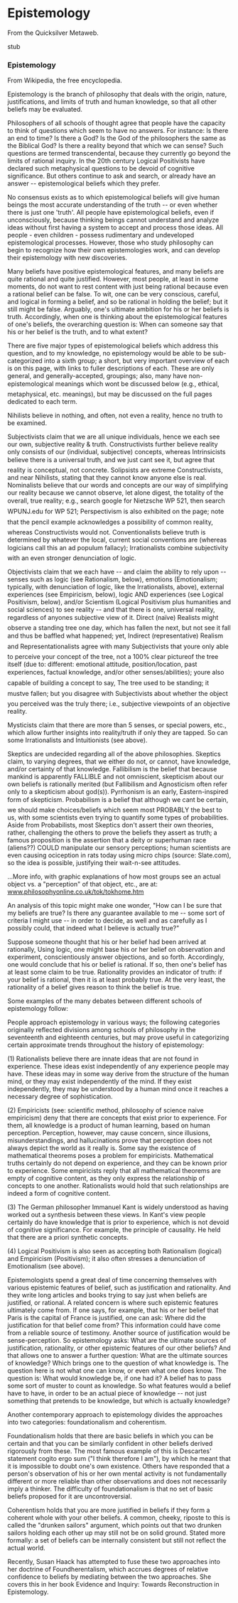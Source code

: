
# Epistemology

From the Quicksilver Metaweb.

stub

### Epistemology


From Wikipedia, the free encyclopedia. 

Epistemology is the branch of philosophy that deals with the origin, nature, justifications, and limits of truth and human knowledge, so that all other beliefs may be evaluated. 

Philosophers of all schools of thought agree that people have the capacity to think of questions which seem to have no answers. For instance: Is there an end to time? Is there a God? Is the God of the philosophers the same as the Biblical God? Is there a reality beyond that which we can sense? Such questions are termed transcendental, because they currently go beyond the limits of rational inquiry. In the 20th century Logical Positivists have declared such metaphysical questions to be devoid of cognitive significance. But others continue to ask and search, or already have an answer -- epistemological beliefs which they prefer. 

No consensus exists as to which epistemological beliefs will give human beings the most accurate understanding of the truth -- or even whether there is just one 'truth'. All people have epistemological beliefs, even if unconsciously, because thinking beings cannot understand and analyze ideas without first having a system to accept and process those ideas. All people - even children - possess rudimentary and undeveloped epistemological processes. However, those who study philosophy can begin to recognize how their own epistemologies work, and can develop their epistemology with new discoveries. 

Many beliefs have positive epistemological features, and many beliefs are quite rational and quite justified. However, most people, at least in some moments, do not want to rest content with just being rational because even a rational belief can be false. To wit, one can be very conscious, careful, and logical in forming a belief, and so be rational in holding the belief; but it still might be false. Arguably, one's ultimate ambition for his or her beliefs is truth. Accordingly, when one is thinking about the epistemological features of one's beliefs, the overarching question is: When can someone say that his or her belief is the truth, and to what extent? 

There are five major types of epistemological beliefs which address this question, and to my knowledge, no epistemology would be able to be sub-categorized into a sixth group; a short, but very important overview of each is on this page, with links to fuller descriptions of each. These are only general, and generally-accepted, groupings; also, many have non-epistemological meanings which wont be discussed below (e.g., ethical, metaphysical, etc. meanings), but may be discussed on the full pages dedicated to each term. 

Nihilists believe in nothing, and often, not even a reality, hence no truth to be examined. 

Subjectivists claim that we are all unique individuals, hence we each see our own, subjective reality & truth. Constructivists further believe reality only consists of our (individual, subjective) concepts, whereas Intrinsicists believe there is a universal truth, and we just cant see it, but agree that reality is conceptual, not concrete. Solipsists are extreme Constructivists, and near Nihilists, stating that they cannot know anyone else is real. Nominalists believe that our words and concepts are our way of simplifying our reality because we cannot observe, let alone digest, the totality of the overall, true reality; e.g., search google for Nietzsche WP 521, then search WPUNJ.edu for WP 521; Perspectivism is also exhibited on the page; note that the pencil example acknowledges a possibility of common reality, whereas Constructivists would not. Conventionalists believe truth is determined by whatever the local, current social conventions are (whereas logicians call this an ad populum fallacy); Irrationalists combine subjectivity with an even stronger denunciation of logic. 

Objectivists claim that we each have -- and claim the ability to rely upon -- senses such as logic (see Rationalism, below), emotions (Emotionalism; typically, with denunciation of logic, like the Irrationalists, above), external experiences (see Empiricism, below), logic AND experiences (see Logical Positivism, below), and/or Scientism (Logical Positivism plus humanities and social sciences) to see reality -- and that there is one, universal reality, regardless of anyones subjective view of it. Direct (naïve) Realists might observe a standing tree one day, which has fallen the next, but not see it fall and thus be baffled what happened; yet, Indirect (representative) Realism and Representationalists agree with many Subjectivists that youre only able to perceive your concept of the tree, not a 100% clear pictureof the tree itself (due to: different: emotional attitude, position/location, past experiences, factual knowledge, and/or other senses/abilities); youre also capable of building a concept to say, The tree used to be standing; it mustve fallen; but you disagree with Subjectivists about whether the object you perceived was the truly there; i.e., subjective viewpoints of an objective reality. 

Mysticists claim that there are more than 5 senses, or special powers, etc., which allow further insights into reality/truth if only they are tapped. So can some Irrationalists and Intuitionists (see above). 

Skeptics are undecided regarding all of the above philosophies. Skeptics claim, to varying degrees, that we either do not, or cannot, have knowledge, and/or certainty of that knowledge. Fallibilism is the belief that because mankind is apparently FALLIBLE and not omniscient, skepticism about our own beliefs is rationally merited (but Fallibilism and Agnosticism often refer only to a skepticism about god(s)). Pyrrhonism is an early, Eastern-inspired form of skepticism. Probabilism is a belief that although we cant be certain, we should make choices/beliefs which seem most PROBABLY the best to us, with some scientists even trying to quantify some types of probabilities. Aside from Probabilists, most Skeptics don't assert their own theories, rather, challenging the others to prove the beliefs they assert as truth; a famous proposition is the assertion that a deity or superhuman race (aliens??) COULD manipulate our sensory perceptions; human scientists are even causing ociception in rats today using micro chips (source: Slate.com), so the idea is possible, justifying their wait-n-see attitudes. 

...More info, with graphic explanations of how most groups see an actual object vs. a "perception" of that object, etc., are at: www.philosophyonline.co.uk/tok/tokhome.htm 

An analysis of this topic might make one wonder, "How can I be sure that my beliefs are true? Is there any guarantee available to me -- some sort of criteria I might use -- in order to decide, as well and as carefully as I possibly could, that indeed what I believe is actually true?" 

Suppose someone thought that his or her belief had been arrived at rationally, Using logic, one might base his or her belief on observation and experiment, conscientiously answer objections, and so forth. Accordingly, one would conclude that his or belief is rational. If so, then one's belief has at least some claim to be true. Rationality provides an indicator of truth: if your belief is rational, then it is at least probably true. At the very least, the rationality of a belief gives reason to think the belief is true. 

Some examples of the many debates between different schools of epistemology follow: 

People approach epistemology in various ways; the following categories originally reflected divisions among schools of philosophy in the seventeenth and eighteenth centuries, but may prove useful in categorizing certain approximate trends throughout the history of epistemology: 

(1) Rationalists believe there are innate ideas that are not found in experience. These ideas exist independently of any experience people may have. These ideas may in some way derive from the structure of the human mind, or they may exist independently of the mind. If they exist independently, they may be understood by a human mind once it reaches a necessary degree of sophistication. 

(2) Empiricists (see: scientific method, philosophy of science naive empiricism) deny that there are concepts that exist prior to experience. For them, all knowledge is a product of human learning, based on human perception. Perception, however, may cause concern, since illusions, misunderstandings, and hallucinations prove that perception does not always depict the world as it really is. Some say the existence of mathematical theorems poses a problem for empiricists. Mathematical truths certainly do not depend on experience, and they can be known prior to experience. Some empiricists reply that all mathematical theorems are empty of cognitive content, as they only express the relationship of concepts to one another. Rationalists would hold that such relationships are indeed a form of cognitive content. 

(3) The German philosopher Immanuel Kant is widely understood as having worked out a synthesis between these views. In Kant's view people certainly do have knowledge that is prior to experience, which is not devoid of cognitive significance. For example, the principle of causality. He held that there are a priori synthetic concepts. 

(4) Logical Positivism is also seen as accepting both Rationalism (logical) and Empiricism (Positivism); it also often stresses a denunciation of Emotionalism (see above). 

Epistemologists spend a great deal of time concerning themselves with various epistemic features of belief, such as justification and rationality. And they write long articles and books trying to say just when beliefs are justified, or rational. A related concern is where such epistemic features ultimately come from. If one says, for example, that his or her belief that Paris is the capital of France is justified, one can ask: Where did the justification for that belief come from? This information could have come from a reliable source of testimony. Another source of justification would be sense-perception. So epistemology asks: What are the ultimate sources of justification, rationality, or other epistemic features of our other beliefs? And that allows one to answer a further question: What are the ultimate sources of knowledge? Which brings one to the question of what knowledge is. The question here is not what one can know, or even what one does know. The question is: What would knowledge be, if one had it? A belief has to pass some sort of muster to count as knowledge. So what features would a belief have to have, in order to be an actual piece of knowledge -- not just something that pretends to be knowledge, but which is actually knowledge? 

Another contemporary approach to epistemology divides the approaches into two categories: foundationalism and coherentism. 

Foundationalism holds that there are basic beliefs in which you can be certain and that you can be similarly confident in other beliefs derived rigorously from these. The most famous example of this is Descartes' statement cogito ergo sum ("I think therefore I am"), by which he meant that it is impossible to doubt one's own existence. Others have responded that a person's observation of his or her own mental activity is not fundamentally different or more reliable than other observations and does not necessarily imply a thinker. The difficulty of foundationalism is that no set of basic beliefs proposed for it are uncontroversial. 

Coherentism holds that you are more justified in beliefs if they form a coherent whole with your other beliefs. A common, cheeky, riposte to this is called the "drunken sailors" argument, which points out that two drunken sailors holding each other up may still not be on solid ground. Stated more formally: a set of beliefs can be internally consistent but still not reflect the actual world. 

Recently, Susan Haack has attempted to fuse these two approaches into her doctrine of Foundherentalism, which accrues degrees of relative confidence to beliefs by mediating between the two approaches. She covers this in her book Evidence and Inquiry: Towards Reconstruction in Epistemology.
